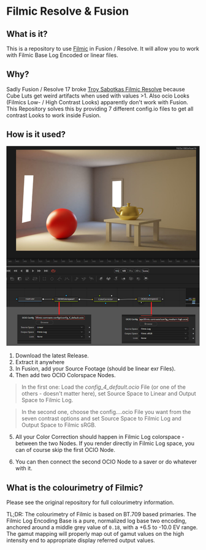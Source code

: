 # Filmic Resolve & Fusion

## What is it?
This is a repository to use [Filmic](https://github.com/sobotka/filmic-blender) in Fusion / Resolve. It will allow you to work with Filmic Base Log Encoded or linear files.

## Why?
Sadly Fusion / Resolve 17 broke  [Troy Sabotkas Filmic Resolve](https://github.com/sobotka/filmic-resolve/fork) because Cube Luts get weird artifacts when used with values >1. Also ocio Looks (Filmics Low- / High Contrast Looks) apparently don't work with Fusion. This Repository solves this by providing 7 different config.io files to get all contrast Looks to work inside Fusion.

## How is it used?

![doc img](doc/doc1.jpg)

1. Download the latest Release.
2. Extract it anywhere
3. In Fusion, add your Source Footage (should be linear exr Files).
4. Then add two OCIO Colorspace Nodes.

> In the first one: Load the *config_4_default.ocio* File (or one of the others - doesn't matter here), set Source Space to Linear and Output Space to Filmic Log.

> In the second one, choose the config....ocio File you want from the seven contrast options and set Source Space to Filmic Log and Output Space to Filmic sRGB.

5. All your Color Correction should happen in Filmic Log colorspace - between the two Nodes. If you render directly in Filmic Log space, you can of course skip the first OCIO Node.

6. You can then connect the second OCIO Node to a saver or do whatever with it.

## What is the colourimetry of Filmic?
Please see the original repository for full colourimetry information.

TL;DR: The colourimetry of Filmic is based on BT.709 based primaries. The Filmic Log Encoding Base is a pure, normalized
log base two encoding, anchored around a middle grey value of `0.18`, with a +6.5 to -10.0 EV range. The gamut mapping
will properly map out of gamut values on the high intensity end to appropriate display referred output values.
